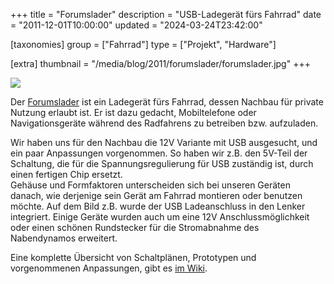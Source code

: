 +++
title = "Forumslader"
description = "USB-Ladegerät fürs Fahrrad"
date = "2011-12-01T10:00:00"
updated = "2024-03-24T23:42:00"

[taxonomies]
group = ["Fahrrad"]
type = ["Projekt", "Hardware"]

[extra]
thumbnail = "/media/blog/2011/forumslader/forumslader.jpg"
+++

![](/media/blog/2011/inventarsystem/forumslader.jpg)

Der [Forumslader](http://www.forumslader.de/) ist ein Ladegerät fürs Fahrrad, dessen Nachbau für private Nutzung
erlaubt ist. Er ist dazu gedacht, Mobiltelefone oder Navigationsgeräte während des Radfahrens zu betreiben bzw.
aufzuladen.

Wir haben uns für den Nachbau die 12V Variante mit USB ausgesucht, und ein paar Anpassungen vorgenommen. So haben wir
z.B. den 5V-Teil der Schaltung, die für die Spannungsregulierung für USB zuständig ist, durch einen fertigen Chip
ersetzt.  
Gehäuse und Formfaktoren unterscheiden sich bei unseren Geräten danach, wie derjenige sein Gerät am Fahrrad montieren
oder benutzen möchte. Auf dem Bild z.B. wurde der USB Ladeanschluss in den Lenker integriert. Einige Geräte wurden auch
um eine 12V Anschlussmöglichkeit oder einen schönen Rundstecker für die Stromabnahme des Nabendynamos erweitert.

Eine komplette Übersicht von Schaltplänen, Prototypen und vorgenommenen Anpassungen, gibt
es [im Wiki](https://wiki.kreativitaet-trifft-technik.de/public/Projekte/Fahrradelektronik/Forumslader). 

